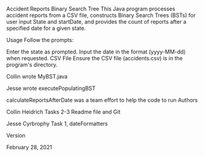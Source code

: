 Accident Reports Binary Search Tree
This Java program processes accident reports from a CSV file, constructs Binary Search Trees (BSTs) for user input State and startDate, and provides the count of reports after a specified date for a given state.

Usage
Follow the prompts:

Enter the state as prompted.
Input the date in the format (yyyy-MM-dd) when requested.
CSV File
Ensure the CSV file (accidents.csv) is in the program's directory.

Collin wrote MyBST.java

Jesse wrote executePopulatingBST

calculateReportsAfterDate was a team effort to help the code 
to run
Authors

Collin Heidrich Tasks 2-3 Readme file and Git

Jesse Cyrbrophy Task 1, dateFormatters

Version

February 28, 2021
